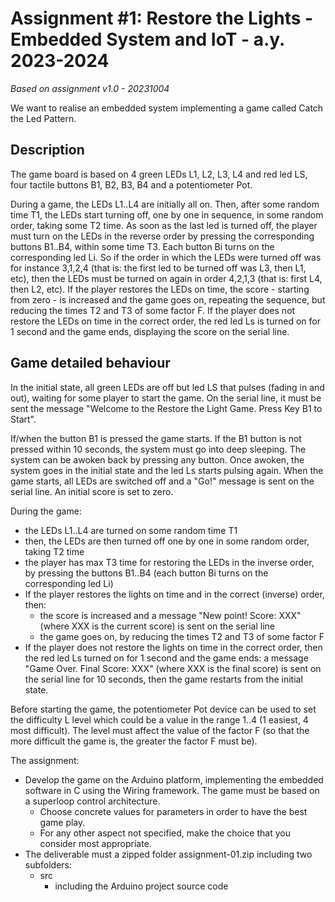 # Assignment #1: Restore the Lights - Embedded System and IoT  - a.y. 2023-2024

_Based on assignment v1.0 - 20231004_

We want to realise an embedded system implementing a game called Catch the Led Pattern.

## Description

The game board is based on 4 green LEDs L1, L2, L3, L4 and red led LS, four tactile
buttons B1, B2, B3, B4 and a potentiometer Pot.

During a game, the LEDs L1..L4 are initially all on. Then, after some random time T1,
the LEDs start turning off, one by one in sequence, in some random order, taking some
T2 time. As soon as the last led is turned off, the player must turn on the LEDs in
the reverse order by pressing the corresponding buttons B1..B4, within some time T3.
Each button Bi turns on the corresponding led Li. So if the order in which the LEDs
were turned off  was for instance 3,1,2,4 (that is: the first led to be turned off
was L3, then L1, etc), then the LEDs must be turned on again in order 4,2,1,3 (that
is: first L4, then L2, etc). If the player restores the LEDs on time, the score -
starting from zero - is increased and the game goes on, repeating the sequence,
but reducing the times T2 and T3 of some factor F. If the player does not restore
the LEDs on time in the correct order, the red led Ls is turned on for 1 second
and the game ends, displaying the score on the serial line.

## Game detailed behaviour

In the initial state, all green LEDs are off but led LS that pulses (fading in and out),
waiting for some player to start the game. On the serial line, it must be sent the
message "Welcome to the Restore the Light Game. Press Key B1 to Start".

If/when the button B1 is pressed the game starts. If the B1 button is not pressed
within 10 seconds, the system must go into deep sleeping. The system can be awoken
back  by pressing any button. Once awoken, the system goes in the initial state
and the led Ls starts pulsing again.  When the game starts, all LEDs are switched
off and a "Go!" message is sent on the serial line. An initial score is set to zero.

During the game:
- the LEDs L1..L4 are turned on some random time T1
- then, the LEDs are then turned off one by one in some random order, taking T2 time
- the player has max T3 time for restoring the LEDs in the inverse order,
  by pressing the buttons B1..B4 (each button Bi turns on the corresponding led Li)
- If the player restores the lights on time and in the correct (inverse) order, then:
    - the score is increased and a message "New point! Score: XXX" (where XXX
      is the current score) is sent on the serial line
    - the game goes on, by reducing the times T2 and T3 of some factor F
- If the player does not restore the lights on time in the correct order, then
  the red led Ls turned on for 1 second and the game ends: a message
  "Game Over. Final Score: XXX" (where XXX is the final score) is sent on
  the serial line for 10 seconds, then the game restarts from the initial state.


Before starting the game, the potentiometer Pot device can be used to set the
difficulty L level  which could be a value in the range 1..4 (1 easiest, 4 most
difficult). The level must affect the value of the factor F (so that the more
difficult the game is, the greater the factor F must be).

The assignment:
- Develop the game on the Arduino platform, implementing the embedded software
  in C using the Wiring framework. The game must be based on a superloop control architecture.
    - Choose concrete values for parameters in order to have the best game play.
    - For any other aspect not specified, make the choice that you consider most appropriate.
- The deliverable must a zipped folder assignment-01.zip including two subfolders:
    - src
         - including the Arduino project source code

